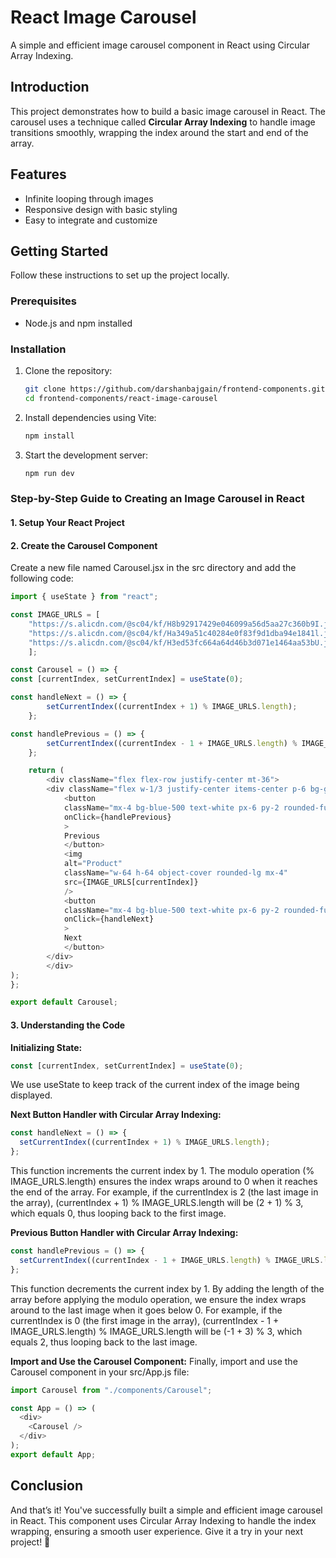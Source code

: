 # React Image Carousel

A simple and efficient image carousel component in React using Circular Array Indexing.

## Introduction

This project demonstrates how to build a basic image carousel in React. The carousel uses a technique called **Circular Array Indexing** to handle image transitions smoothly, wrapping the index around the start and end of the array.

## Features

- Infinite looping through images
- Responsive design with basic styling
- Easy to integrate and customize

## Getting Started

Follow these instructions to set up the project locally.

### Prerequisites

- Node.js and npm installed

### Installation

1. Clone the repository:

   ```sh
   git clone https://github.com/darshanbajgain/frontend-components.git
   cd frontend-components/react-image-carousel
   ```

2. Install dependencies using Vite:

    ```sh
    npm install
    ```

3. Start the development server:

    ```sh
    npm run dev
    ```

### Step-by-Step Guide to Creating an Image Carousel in React

#### 1. Setup Your React Project

#### 2. Create the Carousel Component

Create a new file named Carousel.jsx in the src directory and add the following code:

```javascript
import { useState } from "react";

const IMAGE_URLS = [
    "https://s.alicdn.com/@sc04/kf/H8b92917429e046099a56d5aa27c360b9I.jpg",
    "https://s.alicdn.com/@sc04/kf/Ha349a51c40284e0f83f9d1dba94e1841l.jpg",
    "https://s.alicdn.com/@sc04/kf/H3ed53fc664a64d46b3d071e1464aa53bU.jpg",
    ];

const Carousel = () => {
const [currentIndex, setCurrentIndex] = useState(0);

const handleNext = () => {
        setCurrentIndex((currentIndex + 1) % IMAGE_URLS.length);
    };

const handlePrevious = () => {
        setCurrentIndex((currentIndex - 1 + IMAGE_URLS.length) % IMAGE_URLS.length);
    };

    return (
        <div className="flex flex-row justify-center mt-36">
        <div className="flex w-1/3 justify-center items-center p-6 bg-gray-100 rounded-xl shadow-lg">
            <button
            className="mx-4 bg-blue-500 text-white px-6 py-2 rounded-full hover:bg-blue-600 transition duration-300 ease-in-out"
            onClick={handlePrevious}
            >
            Previous
            </button>
            <img
            alt="Product"
            className="w-64 h-64 object-cover rounded-lg mx-4"
            src={IMAGE_URLS[currentIndex]}
            />
            <button
            className="mx-4 bg-blue-500 text-white px-6 py-2 rounded-full hover:bg-blue-600 transition duration-300 ease-in-out"
            onClick={handleNext}
            >
            Next
            </button>
        </div>
        </div>
);
};

export default Carousel;

```

#### 3. Understanding the Code

**Initializing State:**

```js
const [currentIndex, setCurrentIndex] = useState(0);
```

We use useState to keep track of the current index of the image being displayed.

**Next Button Handler with Circular Array Indexing:**

```javascript
const handleNext = () => {
  setCurrentIndex((currentIndex + 1) % IMAGE_URLS.length);
};
```

This function increments the current index by 1. The modulo operation (% IMAGE_URLS.length) ensures the index wraps around to 0 when it reaches the end of the array. For example, if the currentIndex is 2 (the last image in the array), (currentIndex + 1) % IMAGE_URLS.length will be (2 + 1) % 3, which equals 0, thus looping back to the first image.

**Previous Button Handler with Circular Array Indexing:**

```javascript
const handlePrevious = () => {
  setCurrentIndex((currentIndex - 1 + IMAGE_URLS.length) % IMAGE_URLS.length);
};
```

This function decrements the current index by 1. By adding the length of the array before applying the modulo operation, we ensure the index wraps around to the last image when it goes below 0. For example, if the currentIndex is 0 (the first image in the array), (currentIndex - 1 + IMAGE_URLS.length) % IMAGE_URLS.length will be (-1 + 3) % 3, which equals 2, thus looping back to the last image.

**Import and Use the Carousel Component:**
Finally, import and use the Carousel component in your src/App.js file:

```javascript
import Carousel from "./components/Carousel";

const App = () => (
  <div>
    <Carousel />
  </div>
);
export default App;

```

## Conclusion
And that’s it! You've successfully built a simple and efficient image carousel in React. This component uses Circular Array Indexing to handle the index wrapping, ensuring a smooth user experience. Give it a try in your next project! 🚀